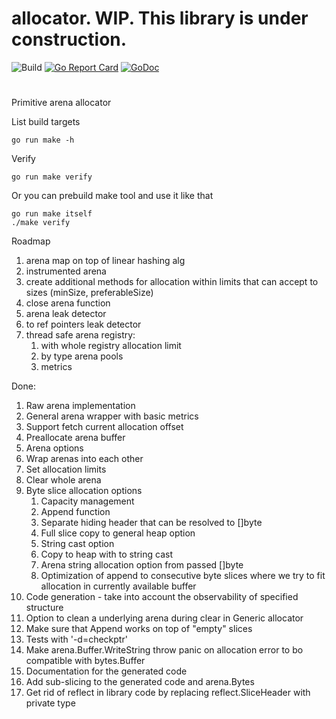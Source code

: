 # allocator. WIP. This library is under construction.
![Build](https://github.com/storozhukBM/allocator/workflows/Build/badge.svg) [![Go Report Card](https://goreportcard.com/badge/github.com/storozhukBM/allocator)](https://goreportcard.com/report/github.com/storozhukBM/allocator) [![GoDoc](https://godoc.org/github.com/storozhukBM/allocator?status.svg)](http://godoc.org/github.com/storozhukBM/allocator)
#
Primitive arena allocator

List build targets
```
go run make -h
```

Verify
```
go run make verify
```

Or you can prebuild make tool and use it like that
```
go run make itself
./make verify
```

Roadmap
1. arena map on top of linear hashing alg
1. instrumented arena
1. create additional methods for allocation within limits that can accept to sizes (minSize, preferableSize)
1. close arena function
1. arena leak detector
1. to ref pointers leak detector
1. thread safe arena registry:
    1. with whole registry allocation limit
    1. by type arena pools
    1. metrics  

Done:
1. Raw arena implementation
1. General arena wrapper with basic metrics
1. Support fetch current allocation offset
1. Preallocate arena buffer
1. Arena options
1. Wrap arenas into each other
1. Set allocation limits
1. Clear whole arena
1. Byte slice allocation options
    1. Capacity management
    1. Append function
    1. Separate hiding header that can be resolved to []byte
    1. Full slice copy to general heap option
    1. String cast option
    1. Copy to heap with to string cast
    1. Arena string allocation option from passed []byte
    1. Optimization of append to consecutive byte slices where we try to fit allocation in currently available buffer
1. Code generation - take into account the observability of specified structure
1. Option to clean a underlying arena during clear in Generic allocator
1. Make sure that Append works on top of "empty" slices
1. Tests with '-d=checkptr'
1. Make arena.Buffer.WriteString throw panic on allocation error to bo compatible with bytes.Buffer
1. Documentation for the generated code
1. Add sub-slicing to the generated code and arena.Bytes
1. Get rid of reflect in library code by replacing reflect.SliceHeader with private type